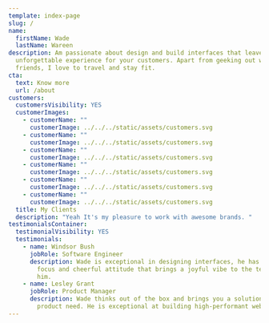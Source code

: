 ```yaml
---
template: index-page
slug: /
name:
  firstName: Wade
  lastName: Wareen
description: Am passionate about design and build interfaces that leave an
  unforgettable experience for your customers. Apart from geeking out with my
  friends, I love to travel and stay fit.
cta:
  text: Know more
  url: /about
customers:
  customersVisibility: YES
  customerImages:
    - customerName: ""
      customerImage: ../../../static/assets/customers.svg
    - customerName: ""
      customerImage: ../../../static/assets/customers.svg
    - customerName: ""
      customerImage: ../../../static/assets/customers.svg
    - customerName: ""
      customerImage: ../../../static/assets/customers.svg
    - customerName: ""
      customerImage: ../../../static/assets/customers.svg
    - customerName: ""
      customerImage: ../../../static/assets/customers.svg
  title: My Clients
  description: "Yeah It's my pleasure to work with awesome brands. "
testimonialsContainer:
  testimonialVisibility: YES
  testimonials:
    - name: Windsor Bush
      jobRole: Software Engineer
      description: Wade is exceptional in designing interfaces, he has razor-sharp
        focus and cheerful attitude that brings a joyful vibe to the team around
        him.
    - name: Lesley Grant
      jobRole: Product Manager
      description: Wade thinks out of the box and brings you a solution that fits your
        product need. He is exceptional at building high-performant websites.
---
```

